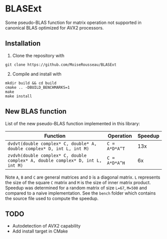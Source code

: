 # BLASExt

Some pseudo-BLAS function for matrix operation not supported in canonical BLAS optimized for AVX2 processors.

## Installation

1. Clone the repository with
```
git clone https://github.com/MoiseRousseau/BLASExt
```

2. Compile and install with
```
mkdir build && cd build
cmake .. -DBUILD_BENCHMARKS=1
make
make install
```

## New BLAS function

List of the new pseudo-BLAS function implemented in this library:

| Function     | Operation | Speedup |
|--------------|-----------|---------|
| `dvdvt(double complex* C, double* A, double complex* D, int L, int M)` |``C = A*D*A^T`` | 13x |
| `zvdvh(double complex* C, double complex* A, double complex* D, int L, int M)` |``C = A*D*A^H`` | 6x |

Note `A`, `B` and `C` are general matrices and `D` is a diagonal matrix.
`L` represents the size of the square `C` matrix and `M` is the size of inner matrix product.
Speedup was determined for a random matrix of size `L=67`, `M=500` and compared to a naive implementation.
See the `bench` folder which contains the source file used to compute the speedup.


## TODO

* Autodetection of AVX2 capability
* Add install target in CMake
